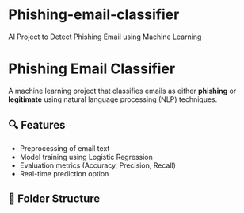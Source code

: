 # Phishing-email-classifier
AI Project  to Detect Phishing Email  using Machine Learning 
# Phishing Email Classifier

A machine learning project that classifies emails as either **phishing** or **legitimate** using natural language processing (NLP) techniques.

## 🔍 Features

- Preprocessing of email text
- Model training using Logistic Regression
- Evaluation metrics (Accuracy, Precision, Recall)
- Real-time prediction option

## 📁 Folder Structure

